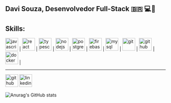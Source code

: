 ## Davi Souza, Desenvolvedor Full-Stack   :brazil:  💻📱

## Skills: 
<img src="https://cdn.jsdelivr.net/npm/simple-icons@3.0.1/icons/javascript.svg" alt='javascript' height='40'> | <img src="https://cdn.jsdelivr.net/npm/simple-icons@3.0.1/icons/react.svg" alt='react' height='40'> | <img src="https://cdn.jsdelivr.net/npm/simple-icons@3.0.1/icons/typescript.svg" alt='typescript' height='40'> | <img src="https://cdn.jsdelivr.net/npm/simple-icons@3.0.1/icons/hashnode.svg" alt='nodejs' height='40'> | <img src="https://cdn.jsdelivr.net/npm/simple-icons@3.0.1/icons/postgresql.svg" alt='postgres' height='40'> | <img src="https://cdn.jsdelivr.net/npm/simple-icons@3.0.1/icons/firebase.svg" alt='firebase' height='40'> | <img src="https://cdn.jsdelivr.net/npm/simple-icons@3.0.1/icons/mysql.svg" alt='mysql' height='40'> | <img src="https://cdn.jsdelivr.net/npm/simple-icons@3.0.1/icons/git.svg" alt='git' height='40'> | <img src="https://cdn.jsdelivr.net/npm/simple-icons@3.0.1/icons/github.svg" alt='github' height='40'> | <img src="https://cdn.jsdelivr.net/npm/simple-icons@3.0.1/icons/docker.svg" alt='docker' height='40'> | 

<hr>

[<img src='https://cdn.jsdelivr.net/npm/simple-icons@3.0.1/icons/github.svg' alt='github' height='40'>](https://github.com/davissbf)
[<img src='https://cdn.jsdelivr.net/npm/simple-icons@3.0.1/icons/linkedin.svg' alt='linkedin' height='40'>](https://www.linkedin.com/in/davi-souza-667497195/)  

![Anurag's GitHub stats](https://github-readme-stats.vercel.app/api?username=davissbf&show_icons=true&theme=dark)
